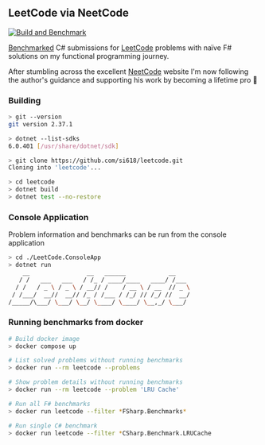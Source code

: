 ## LeetCode via NeetCode
[![Build and Benchmark](https://github.com/si618/leetcode/actions/workflows/workflow.yml/badge.svg)](https://github.com/si618/leetcode/actions/workflows/workflow.yml)

[Benchmarked](https://si618.github.io/leetcode/dev/bench) C# submissions for [LeetCode](https://leetcode.com) problems with naïve F# solutions on my functional programming journey.

After stumbling across the excellent [NeetCode](https://neetcode.io) website I'm now following the author's guidance and supporting his work by becoming a lifetime pro 🙇‍
### Building

``` bash
> git --version
git version 2.37.1

> dotnet --list-sdks
6.0.401 [/usr/share/dotnet/sdk]

> git clone https://github.com/si618/leetcode.git
Cloning into 'leetcode'...

> cd leetcode
> dotnet build
> dotnet test --no-restore

```

### Console Application

Problem information and benchmarks can be run from the console application

``` bash
> cd ./LeetCode.ConsoleApp
> dotnet run
    __                __   ______            __
   / /   ___   ___   / /_ / ____/____   ____/ /___
  / /   / _ \ / _ \ / __// /    / __ \ / __  // _ \
 / /___/  __//  __// /_ / /___ / /_/ // /_/ //  __/
/_____/\___/ \___/ \__/ \____/ \____/ \__,_/ \___/
```

### Running benchmarks from docker

``` bash
# Build docker image
> docker compose up

# List solved problems without running benchmarks
> docker run --rm leetcode --problems

# Show problem details without running benchmarks
> docker run --rm leetcode --problem 'LRU Cache'

# Run all F# benchmarks
> docker run leetcode --filter *FSharp.Benchmarks*

# Run single C# benchmark
> docker run leetcode --filter *CSharp.Benchmark.LRUCache
```
